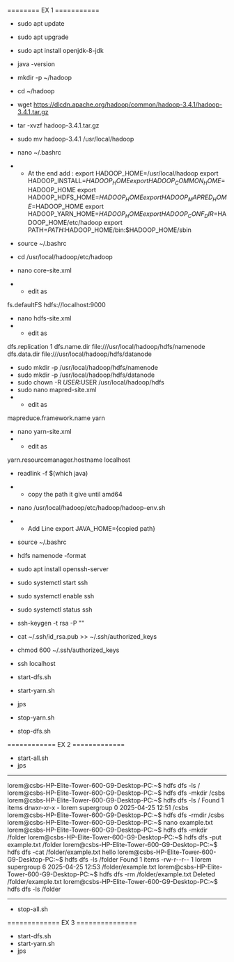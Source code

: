 ======== EX 1 ===========

- sudo apt update
- sudo apt upgrade
- sudo apt install openjdk-8-jdk
- java -version
- mkdir -p ~/hadoop
- cd ~/hadoop
- wget https://dlcdn.apache.org/hadoop/common/hadoop-3.4.1/hadoop-3.4.1.tar.gz
- tar -xvzf hadoop-3.4.1.tar.gz
- sudo mv hadoop-3.4.1 /usr/local/hadoop
- nano ~/.bashrc
- - At the end add :
export HADOOP_HOME=/usr/local/hadoop
export HADOOP_INSTALL=$HADOOP_HOME
export HADOOP_COMMON_HOME=$HADOOP_HOME
export HADOOP_HDFS_HOME=$HADOOP_HOME
export HADOOP_MAPRED_HOME=$HADOOP_HOME
export HADOOP_YARN_HOME=$HADOOP_HOME
export HADOOP_CONF_DIR=$HADOOP_HOME/etc/hadoop
export PATH=$PATH:$HADOOP_HOME/bin:$HADOOP_HOME/sbin

- source ~/.bashrc
- cd /usr/local/hadoop/etc/hadoop
- nano core-site.xml
- - edit as
<configuration>
  <property>
    <name>fs.defaultFS</name>
    <value>hdfs://localhost:9000</value>
  </property>
</configuration>

- nano hdfs-site.xml
- - edit as
<configuration>
  <property>
    <name>dfs.replication</name>
    <value>1</value>
  </property>
  <property>
    <name>dfs.name.dir</name>
    <value>file:///usr/local/hadoop/hdfs/namenode</value>
  </property>
  <property>
    <name>dfs.data.dir</name>
    <value>file:///usr/local/hadoop/hdfs/datanode</value>
  </property>
</configuration>

- sudo mkdir -p /usr/local/hadoop/hdfs/namenode
- sudo mkdir -p /usr/local/hadoop/hdfs/datanode
- sudo chown -R $USER:$USER /usr/local/hadoop/hdfs
- sudo nano mapred-site.xml
- - edit as
<configuration>
  <property>
    <name>mapreduce.framework.name</name>
    <value>yarn</value>
  </property>
</configuration>

- nano yarn-site.xml
- - edit as
<configuration>
  <property>
    <name>yarn.resourcemanager.hostname</name>
    <value>localhost</value>
  </property>
</configuration>

- readlink -f $(which java)
- - copy the path it give until amd64

- nano /usr/local/hadoop/etc/hadoop/hadoop-env.sh
- - Add Line
export JAVA_HOME={copied path}

- source ~/.bashrc
- hdfs namenode -format

- sudo apt install openssh-server
- sudo systemctl start ssh
- sudo systemctl enable ssh
- sudo systemctl status ssh
- ssh-keygen -t rsa -P ""
- cat ~/.ssh/id_rsa.pub >> ~/.ssh/authorized_keys
- chmod 600 ~/.ssh/authorized_keys
- ssh localhost

- start-dfs.sh
- start-yarn.sh
- jps
- stop-yarn.sh
- stop-dfs.sh

============ EX 2 =============

- start-all.sh
- jps
- ----
lorem@csbs-HP-Elite-Tower-600-G9-Desktop-PC:~$ hdfs dfs -ls /
lorem@csbs-HP-Elite-Tower-600-G9-Desktop-PC:~$ hdfs dfs -mkdir /csbs
lorem@csbs-HP-Elite-Tower-600-G9-Desktop-PC:~$ hdfs dfs -ls /
Found 1 items
drwxr-xr-x   - lorem supergroup          0 2025-04-25 12:51 /csbs
lorem@csbs-HP-Elite-Tower-600-G9-Desktop-PC:~$ hdfs dfs -rmdir /csbs
lorem@csbs-HP-Elite-Tower-600-G9-Desktop-PC:~$ nano example.txt
lorem@csbs-HP-Elite-Tower-600-G9-Desktop-PC:~$ hdfs dfs -mkdir /folder
lorem@csbs-HP-Elite-Tower-600-G9-Desktop-PC:~$ hdfs dfs -put example.txt /folder
lorem@csbs-HP-Elite-Tower-600-G9-Desktop-PC:~$ hdfs dfs -cat /folder/example.txt
hello
lorem@csbs-HP-Elite-Tower-600-G9-Desktop-PC:~$ hdfs dfs -ls /folder
Found 1 items
-rw-r--r--   1 lorem supergroup          6 2025-04-25 12:53 /folder/example.txt
lorem@csbs-HP-Elite-Tower-600-G9-Desktop-PC:~$ hdfs dfs -rm /folder/example.txt
Deleted /folder/example.txt
lorem@csbs-HP-Elite-Tower-600-G9-Desktop-PC:~$ hdfs dfs -ls /folder

- ----------
- stop-all.sh


============= EX 3 ===============

- start-dfs.sh
- start-yarn.sh
- jps



